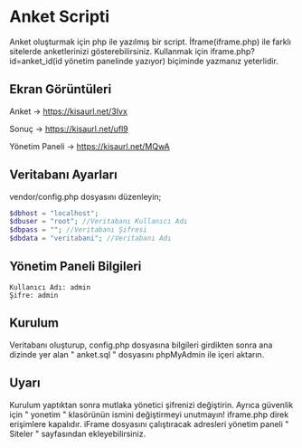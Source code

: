 # Anket Scripti
Anket oluşturmak için php ile yazılmış bir script. İframe(iframe.php) ile farklı sitelerde anketlerinizi gösterebilirsiniz.
Kullanmak için iframe.php?id=anket_id(id yönetim panelinde yazıyor) biçiminde yazmanız yeterlidir.

## Ekran Görüntüleri

Anket -> https://kisaurl.net/3Ivx

Sonuç -> https://kisaurl.net/ufl9

Yönetim Paneli -> https://kisaurl.net/MQwA

## Veritabanı Ayarları

vendor/config.php dosyasını düzenleyin;
```php
$dbhost = "localhost";
$dbuser = "root"; //Veritabanı Kullanıcı Adı
$dbpass = ""; //Veritabanı Şifresi
$dbdata = "veritabani"; //Veritabanı Adı
```
## Yönetim Paneli Bilgileri
```
Kullanıcı Adı: admin
Şifre: admin
```
## Kurulum

Veritabanı oluşturup, config.php dosyasına bilgileri girdikten sonra ana dizinde yer alan " anket.sql " dosyasını phpMyAdmin ile içeri aktarın.

## Uyarı
Kurulum yaptıktan sonra mutlaka yönetici şifrenizi değiştirin. Ayrıca güvenlik için " yonetim " klasörünün ismini değiştirmeyi unutmayın!
iframe.php direk erişimlere kapalıdır. iFrame dosyasını çalıştıracak adresleri yönetim paneli " Siteler " sayfasından ekleyebilirsiniz.
